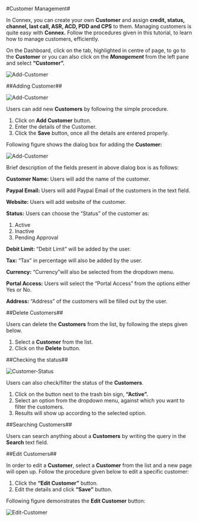#Customer Management#

In Connex, you can create your own **Customer** and assign **credit, status, channel, last call, ASR, ACD, PDD and CPS** to them.
Managing customers is quite easy with **Connex.** Follow the procedures given in this tutorial, to learn how to manage customers, efficiently.

On the Dashboard, click on the tab, highlighted in centre of page, to go to the **Customer** or you can also click on the **_Management_** from the left pane and select **“Customer”.**

<img src="https://raw.githubusercontent.com/digipigeon/connexcs-user-docs/master/img/customer-dashboard-new.png" alt="Add-Customer"/>

##Adding Customer##

<img src="https://raw.githubusercontent.com/digipigeon/connexcs-user-docs/master/img/add-Customer-new.png" alt="Add-Customer"/>

Users can add new **Customers** by following the simple procedure.

1. Click on **Add Customer** button.
2. Enter the details of the Customer.
3. Click the **Save** button, once all the details are entered properly.

Following figure shows the dialog box for adding the **Customer:**

<img src="https://raw.githubusercontent.com/digipigeon/connexcs-user-docs/master/img/add-customer.png" alt="Add-Customer"/>

Brief description of the fields present in above dialog box is as follows:

**Customer Name:** Users will add the name of the customer.

**Paypal Email:** Users will add Paypal Email of the customers in the text field.

**Website:** Users will add website of the customer.

**Status:** Users can choose the “Status” of the customer as:

1. Active
2. Inactive
3. Pending Approval

**Debit Limit:**  “Debit Limit” will be added by the user.

**Tax:**  “Tax” in percentage will also be added by the user.

**Currency:**  “Currency”will also be selected from the dropdown menu.

**Portal Access:**  Users will select the “Portal Access” from the options either Yes or No.

**Address:**  “Address” of the customers will be filled out by the user. 

##Delete Customers##

Users can delete the **Customers** from the list, by following the steps given below. 

1. Select a **Customer** from the list.
2.	Click on the **Delete** button.

##Checking the status##

<img src="https://raw.githubusercontent.com/digipigeon/connexcs-user-docs/master/img/customer-status.png" alt="Customer-Status"/>

Users can also check/filter the status of the **Customers**. 

1.	Click on the button next to the trash bin sign, **“Active”.**
2.	Select an option from the dropdown menu, against which you want to filter the customers.
3.	Results will show up according to the selected option.

##Searching Customers##

Users can search anything about a **Customers** by writing the query in the **Search** text field.

##Edit Customers##

In order to edit a **Customer**, select a **Customer** from the list and a new page will open up. Follow the procedure given below to edit a specific customer:

1.	Click the **“Edit Customer”** button.
2.	Edit the details and click **“Save”** button.

Following figure demonstrates the **Edit Customer** button:

<img src="https://raw.githubusercontent.com/digipigeon/connexcs-user-docs/master/img/edit-customer-new.png" alt="Edit-Customer"/>
